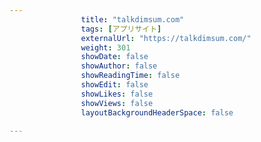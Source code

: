 ---
                title: "talkdimsum.com"
                tags: [アプリサイト]
                externalUrl: "https://talkdimsum.com/"
                weight: 301
                showDate: false
                showAuthor: false
                showReadingTime: false
                showEdit: false
                showLikes: false
                showViews: false
                layoutBackgroundHeaderSpace: false
                ---

